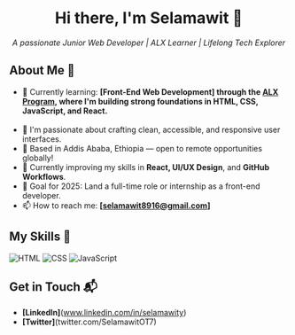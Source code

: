 <h1 align="center">Hi there, I'm Selamawit 👋</h1>
<p align="center">
  <em>A passionate Junior Web Developer | ALX Learner | Lifelong Tech Explorer</em>
</p>

## About Me 🚀

- 🌱 Currently learning: **[Front-End Web Development] through the <a href="https://www.alxafrica.com">ALX Program</a>, where I'm building strong foundations in HTML, CSS, JavaScript, and React.<br><br>**
- 🔭 I'm passionate about crafting clean, accessible, and responsive user interfaces.
- 📍 Based in Addis Ababa, Ethiopia — open to remote opportunities globally!
- 🌱 Currently improving my skills in <strong>React, UI/UX Design</strong>, and <strong>GitHub Workflows</strong>.
- 🎯 Goal for 2025: Land a full-time role or internship as a front-end developer.
- 📫 How to reach me: **[selamawit8916@gmail.com]**

## My Skills 🧠

![HTML](https://img.shields.io/badge/-HTML-E34F26?style=flat-square&logo=html5&logoColor=white)
![CSS](https://img.shields.io/badge/-CSS-1572B6?style=flat-square&logo=css3&logoColor=white)
![JavaScript](https://img.shields.io/badge/-JavaScript-F7DF1E?style=flat-square&logo=javascript&logoColor=black)

## Get in Touch 📬

- **[LinkedIn]**(www.linkedin.com/in/selamawity)
- **[Twitter]**(twitter.com/SelamawitOT7)


